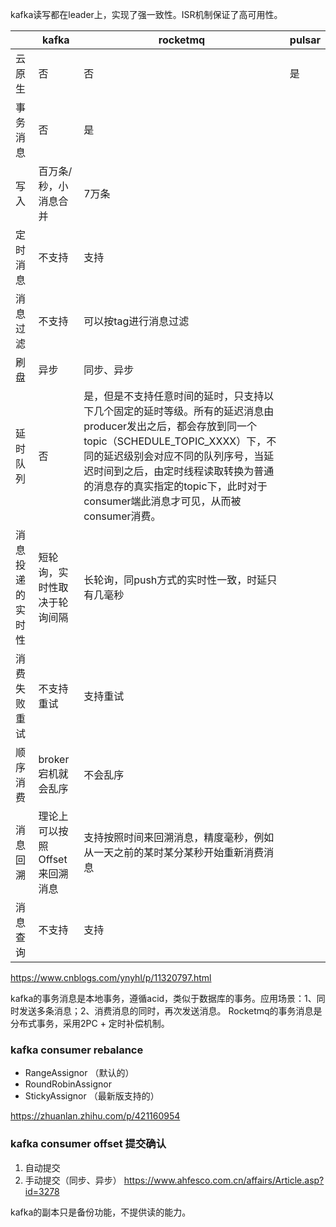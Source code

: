 kafka读写都在leader上，实现了强一致性。ISR机制保证了高可用性。

|          | kafka              | rocketmq                                                                                                                                                                          | pulsar |
|----------|--------------------|-----------------------------------------------------------------------------------------------------------------------------------------------------------------------------------| ---|
| 云原生      | 否                  | 否                                                                                                                                                                                 | 是 |
| 事务消息     | 否                  | 是                                                                                                                                                                                 |   |
| 写入       | 百万条/秒，小消息合并        | 7万条                                                                                                                                                                               |   |
| 定时消息     | 不支持                | 支持                                                                                                                                                                                |   |
| 消息过滤     | 不支持                | 可以按tag进行消息过滤                                                                                                                                                                      |   |
| 刷盘       | 异步                 | 同步、异步                                                                                                                                                                             |   |
| 延时队列     | 否                  | 是，但是不支持任意时间的延时，只支持以下几个固定的延时等级。所有的延迟消息由producer发出之后，都会存放到同一个topic（SCHEDULE_TOPIC_XXXX）下，不同的延迟级别会对应不同的队列序号，当延迟时间到之后，由定时线程读取转换为普通的消息存的真实指定的topic下，此时对于consumer端此消息才可见，从而被consumer消费。 |   |
| 消息投递的实时性 | 短轮询，实时性取决于轮询间隔     | 长轮询，同push方式的实时性一致，时延只有几毫秒                                                                                                                                                         |   |
| 消费失败重试   | 不支持重试              | 支持重试                                                                                                                                                                              |   |
| 顺序消费     | broker宕机就会乱序       | 不会乱序                                                                                                                                                                              |   |
| 消息回溯     | 理论上可以按照Offset来回溯消息 | 支持按照时间来回溯消息，精度毫秒，例如从一天之前的某时某分某秒开始重新消费消息                                                                                                                                           |   |
| 消息查询     | 不支持                | 支持                                                                                                                                                                                |   |

https://www.cnblogs.com/ynyhl/p/11320797.html

kafka的事务消息是本地事务，遵循acid，类似于数据库的事务。应用场景：1、同时发送多条消息；2、消费消息的同时，再次发送消息。
Rocketmq的事务消息是分布式事务，采用2PC + 定时补偿机制。

### kafka consumer rebalance
* RangeAssignor （默认的）
* RoundRobinAssignor
* StickyAssignor （最新版支持的）

https://zhuanlan.zhihu.com/p/421160954

### kafka consumer offset 提交确认
1. 自动提交
2. 手动提交（同步、异步）
https://www.ahfesco.com.cn/affairs/Article.asp?id=3278

kafka的副本只是备份功能，不提供读的能力。